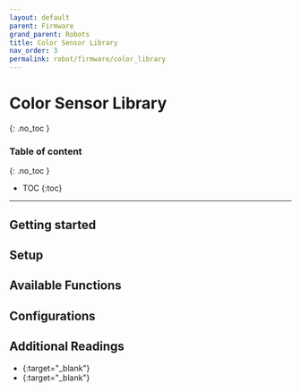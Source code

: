 ```yaml
---
layout: default
parent: Firmware
grand_parent: Robots
title: Color Sensor Library
nav_order: 3
permalink: robot/firmware/color_library
---
```


# Color Sensor Library
{: .no_toc }

### Table of content
{: .no_toc }
- TOC
{:toc}

----
## Getting started


## Setup


## Available Functions


##  Configurations


## Additional Readings

- [](){:target="_blank"}
- [](){:target="_blank"}

